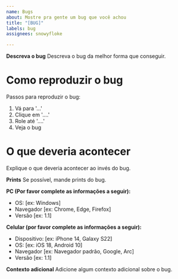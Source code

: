 ```yaml
---
name: Bugs
about: Mostre pra gente um bug que você achou
title: "[BUG]"
labels: bug
assignees: snowyfloke

---
```


**Descreva o bug**
Descreva o bug da melhor forma que conseguir.

# Como reproduzir o bug
Passos para reproduzir o bug:
1. Vá para '...'
2. Clique em '....'
3. Role até '....'
4. Veja o bug

# O que deveria acontecer
Explique o que deveria acontecer ao invés do bug.

**Prints**
Se possível, mande prints do bug.

**PC (Por favor complete as informações a seguir):**
 - OS: [ex: Windows]
 - Navegador [ex: Chrome, Edge, Firefox]
 - Versão [ex: 1.1]

**Celular (por favor complete as informações a seguir):**
 - Dispositivo: [ex: iPhone 14, Galaxy S22]
 - OS: [ex: iOS 18, Android 10]
 - Navegador [ex: Navegador padrão, Google, Arc]
 - Versão [ex: 1.1]

**Contexto adicional**
Adicione algum contexto adicional sobre o bug.
